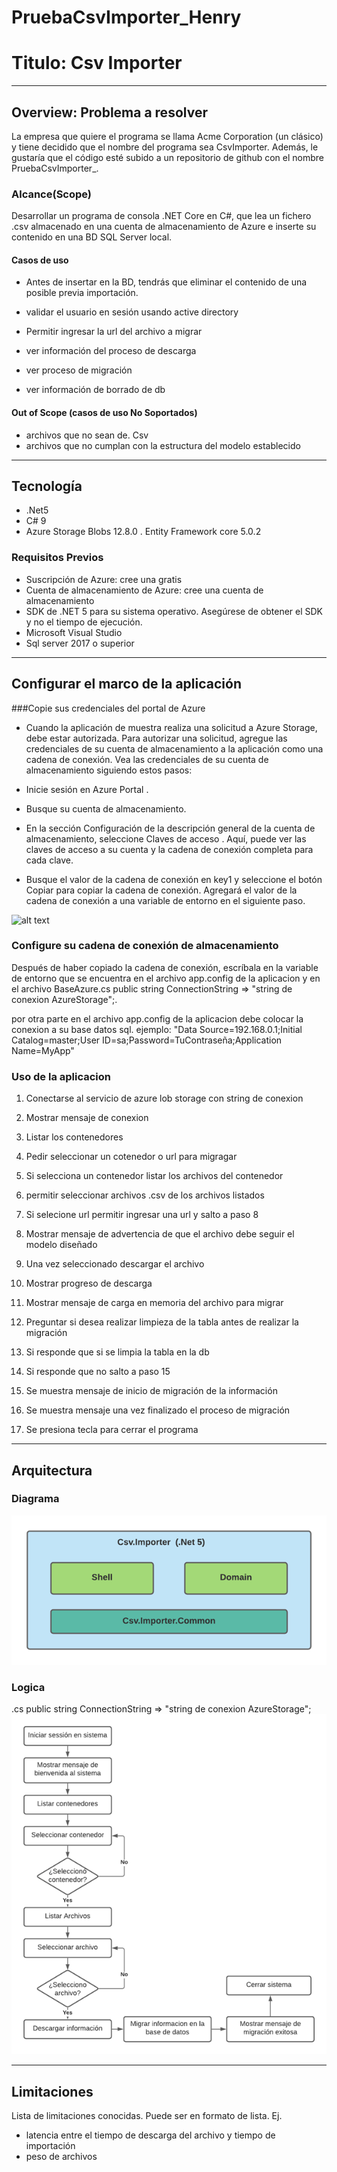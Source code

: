 # PruebaCsvImporter_Henry
# Titulo: Csv Importer
---
## Overview: Problema a resolver

La empresa que quiere el programa se llama Acme Corporation (un clásico) y tiene decidido que el nombre del programa sea CsvImporter. Además, le gustaría que el código esté subido a un repositorio de github con el nombre PruebaCsvImporter_<Autor>.

### Alcance(Scope)

Desarrollar un programa de consola .NET Core en C#, que lea un fichero .csv almacenado en una cuenta de almacenamiento de Azure e inserte su contenido en una BD SQL Server local.

#### Casos de uso

* Antes de insertar en la BD, tendrás que eliminar el contenido de una posible previa importación.

* validar el usuario en sesión usando active directory

* Permitir ingresar la url del archivo a migrar

* ver información del proceso de descarga

* ver proceso de migración

* ver información de borrado de db

#### Out of Scope (casos de uso No Soportados)

* archivos que no sean de. Csv
* archivos que no cumplan con la estructura del modelo establecido
---
## Tecnología
- .Net5
- C# 9
- Azure Storage Blobs 12.8.0
. Entity Framework core 5.0.2

### Requisitos Previos

- Suscripción de Azure: cree una gratis
- Cuenta de almacenamiento de Azure: cree una cuenta de almacenamiento
- SDK de .NET 5 para su sistema operativo. Asegúrese de obtener el SDK y no el tiempo de ejecución.
- Microsoft Visual Studio 
- Sql server 2017 o superior
---
## Configurar el marco de la aplicación
###Copie sus credenciales del portal de Azure

- Cuando la aplicación de muestra realiza una solicitud a Azure Storage, debe estar autorizada. Para autorizar una solicitud, agregue las credenciales de su cuenta de almacenamiento a la aplicación como una cadena de conexión. Vea las credenciales de su cuenta de almacenamiento siguiendo estos pasos:

- Inicie sesión en Azure Portal .

- Busque su cuenta de almacenamiento.

- En la sección Configuración de la descripción general de la cuenta de almacenamiento, seleccione Claves de acceso . Aquí, puede ver las claves de acceso a su cuenta y la cadena de conexión completa para cada clave.

- Busque el valor de la cadena de conexión en key1 y seleccione el botón Copiar para copiar la cadena de conexión. Agregará el valor de la cadena de conexión a una variable de entorno en el siguiente paso.

![alt text](https://docs.microsoft.com/en-us/azure/includes/media/storage-copy-connection-string-portal/portal-connection-string.png)

### Configure su cadena de conexión de almacenamiento
Después de haber copiado la cadena de conexión, escríbala en la variable de entorno que se encuentra en el archivo app.config de la aplicacion <StorageConnectionString> y en el archivo BaseAzure.cs public string ConnectionString => "string de conexion AzureStorage";.
  
por otra parte en el archivo app.config de la aplicacion <DefaultConnection> debe colocar la conexion a su base datos sql.
  ejemplo: "Data Source=192.168.0.1;Initial Catalog=master;User ID=sa;Password=TuContraseña;Application Name=MyApp"

### Uso de la aplicacion
1.	Conectarse al servicio de azure lob storage con string de conexion
2.	Mostrar mensaje de conexion

3.	Listar los contenedores 
4.	Pedir seleccionar un cotenedor o url para migragar
5.	Si selecciona un contenedor listar los archivos del contenedor 
6.	permitir seleccionar archivos .csv  de los archivos listados
7.	Si selecione url permitir ingresar una url y salto a paso 8
8.	Mostrar mensaje de advertencia de que el archivo debe seguir el modelo diseñado
9.	Una vez seleccionado descargar el archivo
10.	Mostrar progreso de descarga
11.	Mostrar mensaje de carga en memoria del archivo para migrar
12.	Preguntar si desea realizar limpieza de la tabla antes de realizar la migración
13.	Si responde que si se limpia la tabla en la db 
14.	Si responde que no salto a paso 15
15.	Se muestra mensaje de inicio de migración de la información
16.	Se muestra mensaje una vez finalizado el proceso de migración
17.	Se presiona tecla para cerrar el programa


---
## Arquitectura

### Diagrama

![alt text](https://github.com/H3MH/PruebaCsvImporter_Henry/blob/main/assets/arquitectura.png)

### Logica
.cs public string ConnectionString => "string de conexion AzureStorage";
![alt text](https://github.com/H3MH/PruebaCsvImporter_Henry/blob/main/assets/logica.png)

---

## Limitaciones
Lista de limitaciones conocidas. Puede ser en formato de lista.
Ej.
* latencia entre el tiempo de descarga del archivo y tiempo de importación
* peso de archivos 

